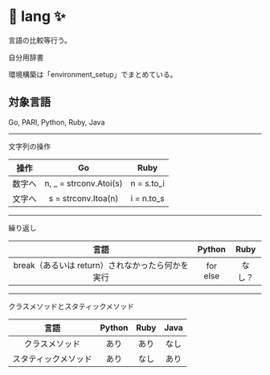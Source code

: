 # 🚀 lang ✨

言語の比較等行う。

自分用辞書

環境構築は「environment_setup」でまとめている。

## 対象言語

Go, PARI, Python, Ruby, Java

--------------------

文字列の操作

| 操作 | Go | Ruby |
| :--: | :--: | :--: |
| 数字へ | n, _ = strconv.Atoi(s) | n = s.to_i |
| 文字へ | s = strconv.Itoa(n) | i = n.to_s |

--------------------

繰り返し

| 言語 | Python | Ruby |
| :--: | :--: | :--: |
|  break（あるいは return）されなかったら何かを実行 | for else | なし？ | 

--------------------

クラスメソッドとスタティックメソッド

| 言語 | Python | Ruby | Java |
| :--: | :--: | :--: | :--: |
| クラスメソッド | あり | あり | なし | 
| スタティックメソッド | あり | なし | あり |

